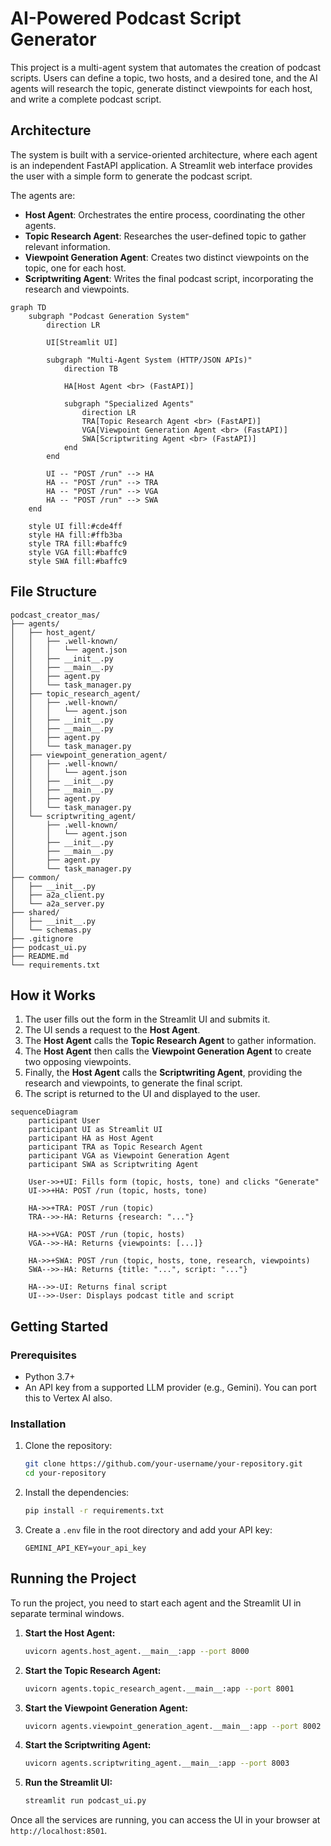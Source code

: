 # AI-Powered Podcast Script Generator

This project is a multi-agent system that automates the creation of podcast scripts. Users can define a topic, two hosts, and a desired tone, and the AI agents will research the topic, generate distinct viewpoints for each host, and write a complete podcast script.

## Architecture

The system is built with a service-oriented architecture, where each agent is an independent FastAPI application. A Streamlit web interface provides the user with a simple form to generate the podcast script.

The agents are:

*   **Host Agent**: Orchestrates the entire process, coordinating the other agents.
*   **Topic Research Agent**: Researches the user-defined topic to gather relevant information.
*   **Viewpoint Generation Agent**: Creates two distinct viewpoints on the topic, one for each host.
*   **Scriptwriting Agent**: Writes the final podcast script, incorporating the research and viewpoints.

```mermaid
graph TD
    subgraph "Podcast Generation System"
        direction LR
        
        UI[Streamlit UI]
        
        subgraph "Multi-Agent System (HTTP/JSON APIs)"
            direction TB
            
            HA[Host Agent <br> (FastAPI)]
            
            subgraph "Specialized Agents"
                direction LR
                TRA[Topic Research Agent <br> (FastAPI)]
                VGA[Viewpoint Generation Agent <br> (FastAPI)]
                SWA[Scriptwriting Agent <br> (FastAPI)]
            end
        end
        
        UI -- "POST /run" --> HA
        HA -- "POST /run" --> TRA
        HA -- "POST /run" --> VGA
        HA -- "POST /run" --> SWA
    end

    style UI fill:#cde4ff
    style HA fill:#ffb3ba
    style TRA fill:#baffc9
    style VGA fill:#baffc9
    style SWA fill:#baffc9
```

## File Structure

```
podcast_creator_mas/
├── agents/
│   ├── host_agent/
│   │   ├── .well-known/
│   │   │   └── agent.json
│   │   ├── __init__.py
│   │   ├── __main__.py
│   │   ├── agent.py
│   │   └── task_manager.py
│   ├── topic_research_agent/
│   │   ├── .well-known/
│   │   │   └── agent.json
│   │   ├── __init__.py
│   │   ├── __main__.py
│   │   ├── agent.py
│   │   └── task_manager.py
│   ├── viewpoint_generation_agent/
│   │   ├── .well-known/
│   │   │   └── agent.json
│   │   ├── __init__.py
│   │   ├── __main__.py
│   │   ├── agent.py
│   │   └── task_manager.py
│   └── scriptwriting_agent/
│       ├── .well-known/
│       │   └── agent.json
│       ├── __init__.py
│       ├── __main__.py
│       ├── agent.py
│       └── task_manager.py
├── common/
│   ├── __init__.py
│   ├── a2a_client.py
│   └── a2a_server.py
├── shared/
│   ├── __init__.py
│   └── schemas.py
├── .gitignore
├── podcast_ui.py
├── README.md
└── requirements.txt
```

## How it Works

1.  The user fills out the form in the Streamlit UI and submits it.
2.  The UI sends a request to the **Host Agent**.
3.  The **Host Agent** calls the **Topic Research Agent** to gather information.
4.  The **Host Agent** then calls the **Viewpoint Generation Agent** to create two opposing viewpoints.
5.  Finally, the **Host Agent** calls the **Scriptwriting Agent**, providing the research and viewpoints, to generate the final script.
6.  The script is returned to the UI and displayed to the user.

```mermaid
sequenceDiagram
    participant User
    participant UI as Streamlit UI
    participant HA as Host Agent
    participant TRA as Topic Research Agent
    participant VGA as Viewpoint Generation Agent
    participant SWA as Scriptwriting Agent

    User->>+UI: Fills form (topic, hosts, tone) and clicks "Generate"
    UI->>+HA: POST /run (topic, hosts, tone)
    
    HA->>+TRA: POST /run (topic)
    TRA-->>-HA: Returns {research: "..."}
    
    HA->>+VGA: POST /run (topic, hosts)
    VGA-->>-HA: Returns {viewpoints: [...]}
    
    HA->>+SWA: POST /run (topic, hosts, tone, research, viewpoints)
    SWA-->>-HA: Returns {title: "...", script: "..."}
    
    HA-->>-UI: Returns final script
    UI-->>-User: Displays podcast title and script
```

## Getting Started

### Prerequisites

*   Python 3.7+
*   An API key from a supported LLM provider (e.g., Gemini). You can port this to Vertex AI also. 

### Installation

1.  Clone the repository:
    ```bash
    git clone https://github.com/your-username/your-repository.git
    cd your-repository
    ```
2.  Install the dependencies:
    ```bash
    pip install -r requirements.txt
    ```
3.  Create a `.env` file in the root directory and add your API key:
    ```
    GEMINI_API_KEY=your_api_key
    ```

## Running the Project

To run the project, you need to start each agent and the Streamlit UI in separate terminal windows.

1.  **Start the Host Agent:**
    ```bash
    uvicorn agents.host_agent.__main__:app --port 8000 
    ```
2.  **Start the Topic Research Agent:**
    ```bash
    uvicorn agents.topic_research_agent.__main__:app --port 8001
    ```
3.  **Start the Viewpoint Generation Agent:**
    ```bash
    uvicorn agents.viewpoint_generation_agent.__main__:app --port 8002
    ```
4.  **Start the Scriptwriting Agent:**
    ```bash
    uvicorn agents.scriptwriting_agent.__main__:app --port 8003
    ```
5.  **Run the Streamlit UI:**
    ```bash
    streamlit run podcast_ui.py
    ```

Once all the services are running, you can access the UI in your browser at `http://localhost:8501`.